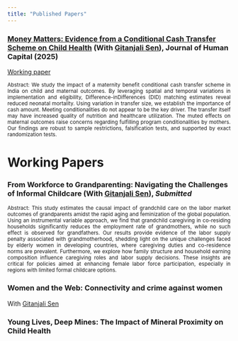 ```yaml
---
title: "Published Papers"
---
```


### [Money Matters: Evidence from a Conditional Cash Transfer Scheme on Child Health](https://www.journals.uchicago.edu/doi/10.1086/734859) (With [Gitanjali Sen](https://scholar.google.com/citations?user=bbFIXNgAAAAJ&hl=en)), Journal of Human Capital (2025)  
[Working paper](https://papers.ssrn.com/sol3/papers.cfm?abstract_id=4877346) 
<p align="justify"> <small> Abstract: We study the impact of a maternity benefit conditional cash transfer scheme in India on child and maternal outcomes. By leveraging spatial and temporal variations in implementation and eligibility, Difference-inDifferences (DID) matching estimates reveal reduced neonatal mortality. Using variation in transfer size, we establish the importance of cash amount. Meeting conditionalities do not appear to be the key driver. The transfer itself may have increased quality of nutrition and healthcare utilization. The muted effects on maternal outcomes raise concerns regarding fulfilling program conditionalities by mothers. Our findings are robust to sample restrictions, falsification tests, and supported by exact randomization tests. </small> </p> 


# Working Papers
### From Workforce to Grandparenting: Navigating the Challenges of Informal Childcare (With [Gitanjali Sen](https://scholar.google.com/citations?user=bbFIXNgAAAAJ&hl=en)), *Submitted* 
<p align="justify"> <small> Abstract: This study estimates the causal impact of grandchild care on the labor market outcomes of grandparents amidst the rapid aging and feminization of the global population. Using an instrumental variable approach, we find that grandchild caregiving in co-residing households significantly reduces the employment rate of grandmothers, while no such effect is observed for grandfathers. Our results provide evidence of the labor supply penalty associated with grandmotherhood, shedding light on the unique challenges faced by elderly women in developing countries, where caregiving duties and co-residence norms are prevalent. Furthermore, we explore how family structure and household earning composition influence caregiving roles and labor supply decisions. These insights are critical for policies aimed at enhancing female labor force participation, especially in regions with limited formal childcare options. </small> </p>

###  Women and the Web: Connectivity and crime against women  
With [Gitanjali Sen](https://scholar.google.com/citations?user=bbFIXNgAAAAJ&hl=en) 

### Young Lives, Deep Mines: The Impact of Mineral Proximity on Child Health 



